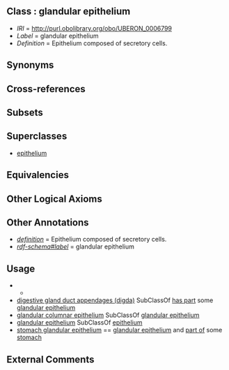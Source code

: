 
## Class : glandular epithelium

 * *IRI* = http://purl.obolibrary.org/obo/UBERON_0006799
 * *Label* = glandular epithelium
 * *Definition* = Epithelium composed of secretory cells.

## Synonyms


## Cross-references


## Subsets


## Superclasses

 * [epithelium](../../UBERON/83/UBERON_0000483.md)

## Equivalencies


## Other Logical Axioms


## Other Annotations

 * *[definition](../../IAO/15/IAO_0000115.md)* = Epithelium composed of secretory cells.
 * *[rdf-schema#label](../../el/rdf-schema#label.md)* = glandular epithelium

## Usage

 * -
 * [digestive gland duct appendages (digda)](../../CEPH/88/CEPH_0000088.md) SubClassOf [has part](../../BFO/51/BFO_0000051.md) some [glandular epithelium](../../UBERON/99/UBERON_0006799.md)
 * [glandular columnar epithelium](../../UBERON/29/UBERON_0006929.md) SubClassOf [glandular epithelium](../../UBERON/99/UBERON_0006799.md)
 * [glandular epithelium](../../UBERON/99/UBERON_0006799.md) SubClassOf [epithelium](../../UBERON/83/UBERON_0000483.md)
 * [stomach glandular epithelium](../../UBERON/24/UBERON_0006924.md) == [glandular epithelium](../../UBERON/99/UBERON_0006799.md) and [part of](../../BFO/50/BFO_0000050.md) some [stomach](../../UBERON/45/UBERON_0000945.md)

## External Comments

